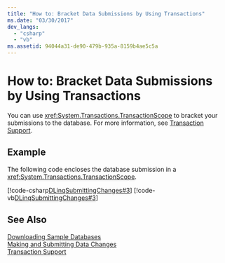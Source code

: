 ```yaml
---
title: "How to: Bracket Data Submissions by Using Transactions"
ms.date: "03/30/2017"
dev_langs: 
  - "csharp"
  - "vb"
ms.assetid: 94044a31-de90-479b-935a-8159b4ae5c5a
---
```

# How to: Bracket Data Submissions by Using Transactions
You can use <xref:System.Transactions.TransactionScope> to bracket your submissions to the database. For more information, see [Transaction Support](../../../../../../docs/framework/data/adonet/sql/linq/transaction-support.md).  
  
## Example  
 The following code encloses the database submission in a <xref:System.Transactions.TransactionScope>.  
  
 [!code-csharp[DLinqSubmittingChanges#3](../../../../../../samples/snippets/csharp/VS_Snippets_Data/DLinqSubmittingChanges/cs/Program.cs#3)]
 [!code-vb[DLinqSubmittingChanges#3](../../../../../../samples/snippets/visualbasic/VS_Snippets_Data/DLinqSubmittingChanges/vb/Module1.vb#3)]  
  
## See Also  
 [Downloading Sample Databases](../../../../../../docs/framework/data/adonet/sql/linq/downloading-sample-databases.md)  
 [Making and Submitting Data Changes](../../../../../../docs/framework/data/adonet/sql/linq/making-and-submitting-data-changes.md)  
 [Transaction Support](../../../../../../docs/framework/data/adonet/sql/linq/transaction-support.md)
